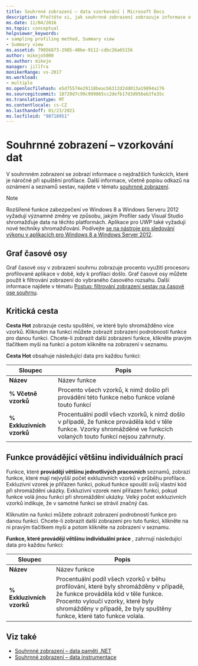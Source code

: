 ```yaml
---
title: Souhrnné zobrazení – data vzorkování | Microsoft Docs
description: Přečtěte si, jak souhrnné zobrazení zobrazuje informace o nejdůležitějších funkcích náročných na výkon při spuštění profilace.
ms.date: 11/04/2016
ms.topic: conceptual
helpviewer_keywords:
- sampling profiling method, Summary view
- Summary view
ms.assetid: 79056873-2985-40be-9112-cdbc26a65156
author: mikejo5000
ms.author: mikejo
manager: jillfra
monikerRange: vs-2017
ms.workload:
- multiple
ms.openlocfilehash: e5d75574e29118beacb6312d2dd013a19894a176
ms.sourcegitcommit: 18729d7c99c999865cc2defb17d3d956eb3fe35c
ms.translationtype: MT
ms.contentlocale: cs-CZ
ms.lasthandoff: 01/23/2021
ms.locfileid: "98718951"
---
```

# <a name="summary-view---sampling-data"></a>Souhrnné zobrazení – vzorkování dat
V souhrnném zobrazení se zobrazí informace o nejdražších funkcích, které je náročné při spuštění profilace. Další informace, včetně popisu odkazů na oznámení a seznamů sestav, najdete v tématu [souhrnné zobrazení](../profiling/summary-view.md).

> [!NOTE]
> Rozšířené funkce zabezpečení ve Windows 8 a Windows Serveru 2012 vyžadují významné změny ve způsobu, jakým Profiler sady Visual Studio shromažďuje data na těchto platformách. Aplikace pro UWP také vyžadují nové techniky shromažďování. Podívejte [se na nástroje pro sledování výkonu v aplikacích pro Windows 8 a Windows Server 2012](../profiling/performance-tools-on-windows-8-and-windows-server-2012-applications.md).

## <a name="timeline-graph"></a>Graf časové osy
 Graf časové osy v zobrazení souhrnu zobrazuje procento využití procesoru profilované aplikace v době, kdy k profilaci došlo. Graf časové osy můžete použít k filtrování zobrazení do vybraného časového rozsahu. Další informace najdete v tématu [Postup: filtrování zobrazení sestav na časové ose souhrnu](../profiling/how-to-filter-report-views-from-the-summary-timeline.md).

## <a name="hot-path"></a>Kritická cesta
 **Cesta Hot** zobrazuje cestu spuštění, ve které bylo shromážděno více vzorků. Kliknutím na funkci můžete zobrazit zobrazení podrobností funkce pro danou funkci. Chcete-li zobrazit další zobrazení funkce, klikněte pravým tlačítkem myši na funkci a potom klikněte na zobrazení v seznamu.

 **Cesta Hot** obsahuje následující data pro každou funkci:

|Sloupec|Popis|
|------------|-----------------|
|**Název**|Název funkce|
|**% Včetně vzorků**|Procento všech vzorků, k nimž došlo při provádění této funkce nebo funkce volané touto funkcí|
|**% Exkluzivních vzorků**|Procentuální podíl všech vzorků, k nimž došlo v případě, že funkce prováděla kód v těle funkce. Vzorky shromážděné ve funkcích volaných touto funkcí nejsou zahrnuty.|

## <a name="functions-doing-most-individual-work"></a>Funkce provádějící většinu individuálních prací
 Funkce, které **provádějí většinu jednotlivých pracovních** seznamů, zobrazí funkce, které mají nejvyšší počet exkluzivních vzorků v průběhu profilace. Exkluzivní vzorek je přiřazen funkci, pokud funkce spouští svůj vlastní kód při shromáždění ukázky. Exkluzivní vzorek není přiřazen funkci, pokud funkce volá jinou funkci při shromáždění ukázky. Velký počet exkluzivních vzorků indikuje, že v samotné funkci se strávil značný čas.

 Kliknutím na funkci můžete zobrazit zobrazení podrobností funkce pro danou funkci. Chcete-li zobrazit další zobrazení pro tuto funkci, klikněte na ni pravým tlačítkem myši a potom klikněte na zobrazení v seznamu.

 **Funkce, které provádějí většinu individuální práce** , zahrnují následující data pro každou funkci:

|Sloupec|Popis|
|------------|-----------------|
|**Název**|Název funkce|
|**% Exkluzivních vzorků**|Procentuální podíl všech vzorků v běhu profilování, které byly shromážděny v případě, že funkce prováděla kód v těle funkce. Procento vyloučí vzorky, které byly shromážděny v případě, že byly spuštěny funkce, které tato funkce volala.|

## <a name="see-also"></a>Viz také
- [Souhrnné zobrazení – data paměti .NET](../profiling/summary-view-dotnet-memory-data.md)
- [Souhrnné zobrazení – data instrumentace](../profiling/summary-view-instrumentation-data.md)

